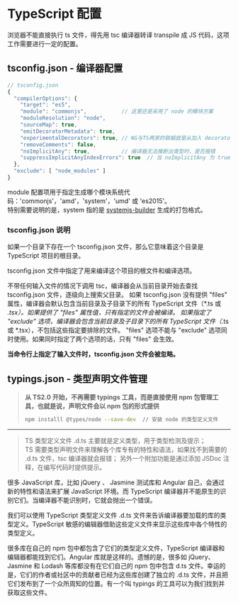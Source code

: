 # TypeScript 配置

浏览器不能直接执行 ts 文件，得先用 tsc 编译器转译 transpile 成 JS 代码，这项工作需要进行一定的配置。

## tsconfig.json - 编译器配置

```js
// tsconfig.json
{
  "compilerOptions": {
    "target": "es5",
    "module": "commonjs",           // 这里还是采用了 node 的模块方案
    "moduleResolution": "node",
    "sourceMap": true,
    "emitDecoratorMetadata": true,
    "experimentalDecorators": true, // NG与TS两家的联姻就是从加入 decorators 开始的吧
    "removeComments": false,
    "noImplicitAny": true,          // 编译器无法推断出类型时，是否报错
    "suppressImplicitAnyIndexErrors": true  // 当 noImplicitAny 为 true 时，不报 implicit index errors
  },
  "exclude": [ "node_modules" ]
}
```

module 配置项用于指定生成哪个模块系统代码：'commonjs'，'amd'，'system'，'umd' 或 'es2015'。  
特别需要说明的是，system 指的是 [systemjs-builder](https://github.com/systemjs/builder) 生成的打包格式。


### tsconfig.json 说明

如果一个目录下存在一个 tsconfig.json 文件，那么它意味着这个目录是 TypeScript 项目的根目录。

tsconfig.json 文件中指定了用来编译这个项目的根文件和编译选项。

不带任何输入文件的情况下调用 tsc，编译器会从当前目录开始去查找 tsconfig.json 文件，逐级向上搜索父目录。
如果 tsconfig.json 没有提供 "files" 属性，编译器会默认包含当前目录及子目录下的所有 TypeScript 文件（*.ts 或 *.tsx）。如果提供了 "files" 属性值，只有指定的文件会被编译。
如果指定了 "exclude" 选项，编译器会包含当前目录及子目录下的所有 TypeScript 文件（*.ts 或 *.tsx），不包括这些指定要排除的文件。
"files" 选项不能与 "exclude" 选项同时使用。如果同时指定了两个选项的话，只有 "files" 会生效。

**当命令行上指定了输入文件时，tsconfig.json 文件会被忽略。**

## typings.json - 类型声明文件管理

> **从 TS2.0 开始，不再需要 typings 工具，而是直接使用 npm 包管理工具，也就是说，声明文件会以 npm 包的形式提供**  
> ```bash
> npm installl @types/node --save-dev  // 安装 node 的类型定义文件
> ```

---

> TS 类型定义文件 .d.ts 主要就是定义类型，用于类型检测及提示；  
> TS 需要类型声明文件来理解各个库专有的特性和语法，如果找不到需要的 .d.ts 文件，tsc 编译器就会报错；
> 另外一个附加功能是通过添加 JSDoc 注释，在编写代码时提供提示。

很多 JavaScript 库，比如 jQuery 、 Jasmine 测试库和 Angular 自己，会通过新的特性和语法来扩展 JavaScript 环境。而 TypeScript 编译器并不能原生的识别它们。当编译器不能识别时，它就会抛出一个错误。

我们可以使用 TypeScript 类型定义文件 .d.ts 文件来告诉编译器要加载的库的类型定义。TypeScript 敏感的编辑器借助这些定义文件来显示这些库中各个特性的类型定义。

很多库在自己的 npm 包中都包含了它们的类型定义文件，TypeScript 编译器和编辑器都能找到它们。Angular 库就是这样的。遗憾的是，很多如 jQuery、Jasmine 和 Lodash 等库都没有在它们自己的 npm 包中包含 d.ts 文件。幸运的是，它们的作者或社区中的贡献者已经为这些库创建了独立的 .d.ts 文件，并且把它们发布到了一个众所周知的位置。有一个叫 typings 的工具可以为我们找到并获取这些文件。
